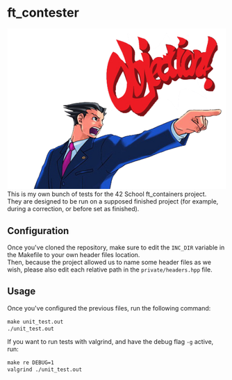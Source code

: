 # ft_contester
![Project illustration](./illustration.png "Objection !") <br>
This is my own bunch of tests for the 42 School ft_containers project.<br>
They are designed to be run on a supposed finished project (for example, during a correction, or before set as finished).

## Configuration
Once you've cloned the repository, make sure to edit the `INC_DIR` variable in the Makefile to your own header files location.<br>
Then, because the project allowed us to name some header files as we wish, please also edit each relative path in the `private/headers.hpp` file.<br>

## Usage
Once you've configured the previous files, run the following command:
```
make unit_test.out
./unit_test.out
```

If you want to run tests with valgrind, and have the debug flag `-g` active, run:
```
make re DEBUG=1
valgrind ./unit_test.out
```
